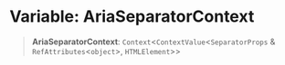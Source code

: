 # Variable: AriaSeparatorContext

> **AriaSeparatorContext**: `Context`\<`ContextValue`\<`SeparatorProps` & `RefAttributes`\<`object`\>, `HTMLElement`\>\>

